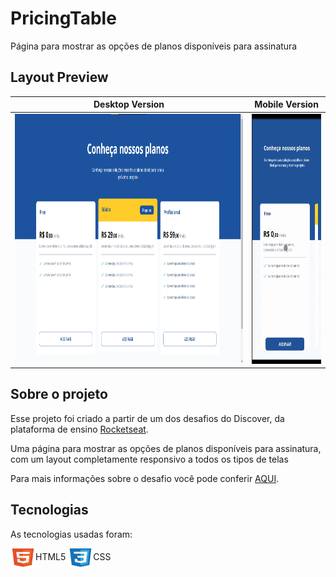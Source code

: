 # PricingTable
 Página para mostrar as opções de planos disponíveis para assinatura
  
 ## Layout Preview
 

|Desktop Version | Mobile Version|
|----------------| ---------------|
| <img src="./assets/PringTable.png" alt="" height="400px" > | <img src="https://github.com/LuccasAls/PricingTable/blob/main/assets/Pricing%20Table%20-%20Google%20Chrome%202022-08-07%2000-04-00.gif" alt="" height="400px">|


## Sobre o projeto 

Esse projeto foi criado a partir de um dos desafios do Discover, da plataforma de ensino [Rocketseat](https://app.rocketseat.com.br/discover).

Uma página para mostrar as opções de planos disponíveis para assinatura, com um layout completamente responsivo a todos os tipos de telas

Para mais informações sobre o desafio você pode conferir [AQUI](https://efficient-sloth-d85.notion.site/Desafio-Pricing-Table-e0b6f59253e54d229fdde09228226b32).


## Tecnologias 

As tecnologias usadas foram:
<div style="display: inline-block">
   <img align="center" alt="Luccas-HTML" height="30" width="40" src="https://raw.githubusercontent.com/devicons/devicon/master/icons/html5/html5-original.svg">HTML5
   <img align="center" alt="Luccas-CSS" height="30" width="40" src="https://raw.githubusercontent.com/devicons/devicon/master/icons/css3/css3-original.svg">CSS
 </div>
